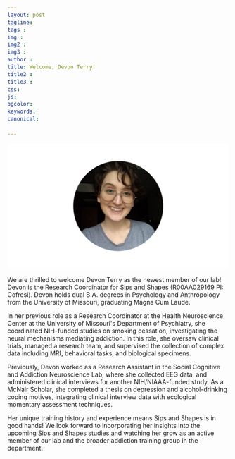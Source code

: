 ```yaml
---
layout: post
tagline: 
tags : 
img : 
img2 :
img3 : 
author : 
title: Welcome, Devon Terry!
title2 : 
title3 : 
css: 
js: 
bgcolor: 
keywords: 
canonical:

---
```


<span class="image small"><img src="/assets/images/members/TerryD.jpg" alt=""/></span>

We are thrilled to welcome Devon Terry as the newest member of our lab! Devon is the Research Coordinator for Sips and Shapes (R00AA029169 PI: Cofresi). Devon holds dual B.A. degrees in Psychology and Anthropology from the University of Missouri, graduating Magna Cum Laude.

In her previous role as a Research Coordinator at the Health Neuroscience Center at the University of Missouri's Department of Psychiatry, she coordinated NIH-funded studies on smoking cessation, investigating the neural mechanisms mediating addiction. In this role, she oversaw clinical trials, managed a research team, and supervised the collection of complex data including MRI, behavioral tasks, and biological specimens.

Previously, Devon worked as a Research Assistant in the Social Cognitive and Addiction Neuroscience Lab, where she collected EEG data, and administered clinical interviews for another NIH/NIAAA-funded study. As a McNair Scholar, she completed a thesis on depression and alcohol-drinking coping motives, integrating clinical interview data with ecological momentary assessment techniques.

Her unique training history and experience means Sips and Shapes is in good hands! We look forward to incorporating her insights into the upcoming Sips and Shapes studies and watching her grow as an active member of our lab and the broader addiction training group in the department.